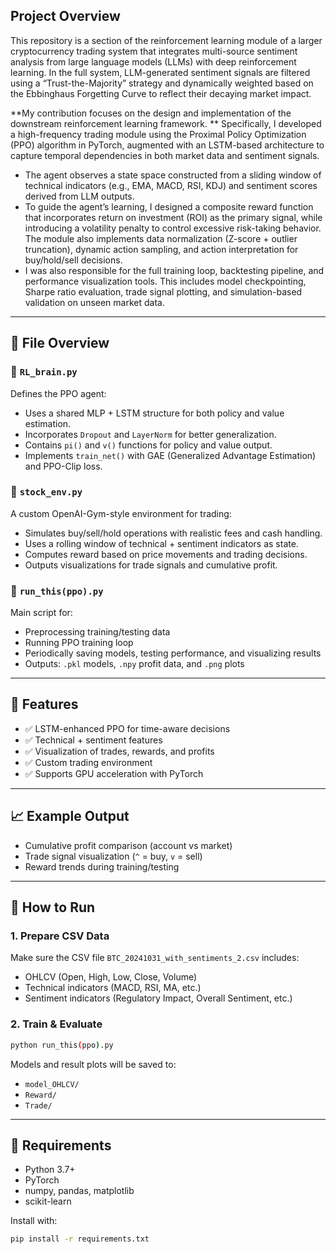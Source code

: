 ## Project Overview
This repository is a section of the reinforcement learning module of a larger cryptocurrency trading system that integrates multi-source sentiment analysis from large language models (LLMs) with deep reinforcement learning. In the full system, LLM-generated sentiment signals are filtered using a “Trust-the-Majority” strategy and dynamically weighted based on the Ebbinghaus Forgetting Curve to reflect their decaying market impact.

**My contribution focuses on the design and implementation of the downstream reinforcement learning framework. ** Specifically, I developed a high-frequency trading module using the Proximal Policy Optimization (PPO) algorithm in PyTorch, augmented with an LSTM-based architecture to capture temporal dependencies in both market data and sentiment signals. 
- The agent observes a state space constructed from a sliding window of technical indicators (e.g., EMA, MACD, RSI, KDJ) and sentiment scores derived from LLM outputs.
- To guide the agent’s learning, I designed a composite reward function that incorporates return on investment (ROI) as the primary signal, while introducing a volatility penalty to control excessive risk-taking behavior. The module also implements data normalization (Z-score + outlier truncation), dynamic action sampling, and action interpretation for buy/hold/sell decisions.
- I was also responsible for the full training loop, backtesting pipeline, and performance visualization tools. This includes model checkpointing, Sharpe ratio evaluation, trade signal plotting, and simulation-based validation on unseen market data.

---

## 📂 File Overview

### 🧠 `RL_brain.py`
Defines the PPO agent:
- Uses a shared MLP + LSTM structure for both policy and value estimation.
- Incorporates `Dropout` and `LayerNorm` for better generalization.
- Contains `pi()` and `v()` functions for policy and value output.
- Implements `train_net()` with GAE (Generalized Advantage Estimation) and PPO-Clip loss.

### 🧪 `stock_env.py`
A custom OpenAI-Gym-style environment for trading:
- Simulates buy/sell/hold operations with realistic fees and cash handling.
- Uses a rolling window of technical + sentiment indicators as state.
- Computes reward based on price movements and trading decisions.
- Outputs visualizations for trade signals and cumulative profit.

### 🏃 `run_this(ppo).py`
Main script for:
- Preprocessing training/testing data
- Running PPO training loop
- Periodically saving models, testing performance, and visualizing results
- Outputs: `.pkl` models, `.npy` profit data, and `.png` plots

---

## 🎯 Features

- ✅ LSTM-enhanced PPO for time-aware decisions
- ✅ Technical + sentiment features
- ✅ Visualization of trades, rewards, and profits
- ✅ Custom trading environment
- ✅ Supports GPU acceleration with PyTorch

---

## 📈 Example Output

- Cumulative profit comparison (account vs market)
- Trade signal visualization (`^` = buy, `v` = sell)
- Reward trends during training/testing

---

## 🧰 How to Run

### 1. Prepare CSV Data
Make sure the CSV file `BTC_20241031_with_sentiments_2.csv` includes:
- OHLCV (Open, High, Low, Close, Volume)
- Technical indicators (MACD, RSI, MA, etc.)
- Sentiment indicators (Regulatory Impact, Overall Sentiment, etc.)

### 2. Train & Evaluate
```bash
python run_this(ppo).py
```

Models and result plots will be saved to:
- `model_OHLCV/`
- `Reward/`
- `Trade/`

---

## 📌 Requirements

- Python 3.7+
- PyTorch
- numpy, pandas, matplotlib
- scikit-learn

Install with:
```bash
pip install -r requirements.txt
```

